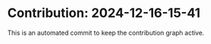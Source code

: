 # Contribution: 2024-12-16-15-41
This is an automated commit to keep the contribution graph active.
